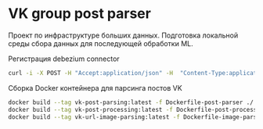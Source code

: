 # VK group post parser

Проект по инфраструктуре больших данных. Подготовка локальной среды сбора данных для последующей обработки ML.

Регистрация debezium connector

```bash
curl -i -X POST -H "Accept:application/json" -H  "Content-Type:application/json" http://localhost:8083/connectors/ -d @register-postgres.json
```

Сборка Docker контейнера для парсинга постов VK

```bash
docker build --tag vk-post-parsing:latest -f Dockerfile-post-parser ./
docker build --tag vk-post-processing:latest -f Dockerfile-post-processing ./
docker build --tag vk-url-image-parsing:latest -f Dockerfile-image-parser ./
```